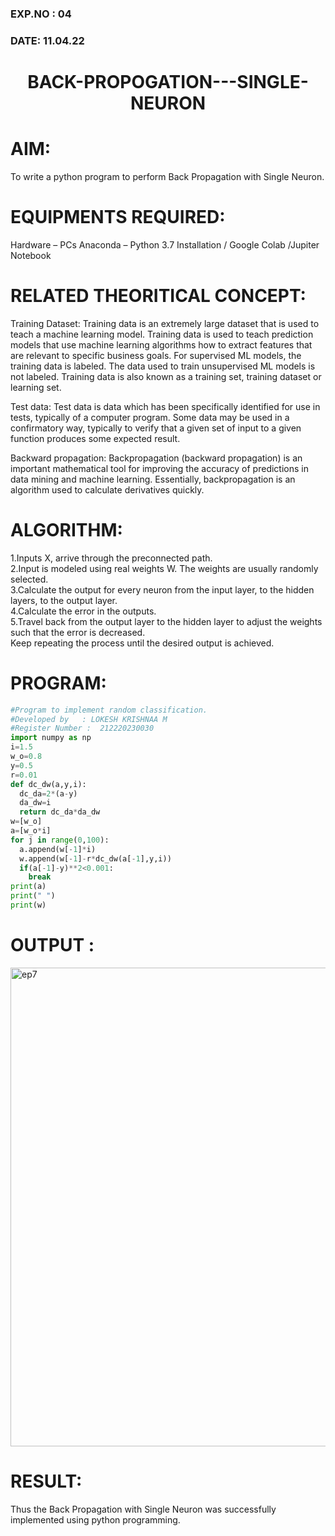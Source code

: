 ### EXP.NO : 04
### DATE: 11.04.22
# <p align="center"> BACK-PROPOGATION---SINGLE-NEURON </p>

# AIM:
To write a python program to perform Back Propagation with Single Neuron.

# EQUIPMENTS REQUIRED:
Hardware – PCs
Anaconda – Python 3.7 Installation / Google Colab /Jupiter Notebook

# RELATED THEORITICAL CONCEPT:
Training Dataset:
Training data is an extremely large dataset that is used to teach a machine learning model. Training data is used to teach prediction models that use machine learning algorithms how to extract features that are relevant to specific business goals. For supervised ML models, the training data is labeled. The data used to train unsupervised ML models is not labeled. Training data is also known as a training set, training dataset or learning set.

Test data:
Test data is data which has been specifically identified for use in tests, typically of a computer program. Some data may be used in a confirmatory way, typically to verify that a given set of input to a given function produces some expected result.

Backward propagation:
Backpropagation (backward propagation) is an important mathematical tool for improving the accuracy of predictions in data mining and machine learning. Essentially, backpropagation is an algorithm used to calculate derivatives quickly.

# ALGORITHM:
1.Inputs X, arrive through the preconnected path.<br />
2.Input is modeled using real weights W. The weights are usually randomly selected.<br />
3.Calculate the output for every neuron from the input layer, to the hidden layers, to the output layer.<br />
4.Calculate the error in the outputs.<br />
5.Travel back from the output layer to the hidden layer to adjust the weights such that the error is decreased.<br />
Keep repeating the process until the desired output is achieved.

# PROGRAM:
```python 
#Program to implement random classification.
#Developed by   : LOKESH KRISHNAA M
#Register Number :  212220230030
import numpy as np
i=1.5    
w_o=0.8  
y=0.5    
r=0.01   
def dc_dw(a,y,i):
  dc_da=2*(a-y)
  da_dw=i
  return dc_da*da_dw 
w=[w_o]
a=[w_o*i]
for j in range(0,100):
  a.append(w[-1]*i)
  w.append(w[-1]-r*dc_dw(a[-1],y,i))
  if(a[-1]-y)**2<0.001:
    break
print(a)
print(" ")
print(w)
```

# OUTPUT :
<img width="766" alt="ep7" src="https://user-images.githubusercontent.com/75234646/165086140-cd947685-2f62-4991-8dcc-37453b4774c9.png">

# RESULT:
Thus the Back Propagation with Single Neuron was successfully implemented using python programming.
